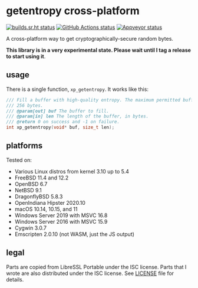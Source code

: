# getentropy cross-platform

[![builds.sr.ht status](https://builds.sr.ht/~aman/xp-getentropy.svg)](https://builds.sr.ht/~aman/xp-getentropy?)
[![GitHub Actions status](https://github.com/a-vrma/xp-getentropy/workflows/GitHub%20CI/badge.svg)](https://github.com/a-vrma/xp-getentropy/actions)
[![Appveyor status](https://ci.appveyor.com/api/projects/status/75kw22knil3leahx?svg=true)](https://ci.appveyor.com/project/ayofloweshiou/xp-getentropy)

A cross-platform way to get cryptographically-secure random bytes.

**This library is in a very experimental state. Please wait until I tag a
release to start using it**.

## usage

There is a single function, `xp_getentropy`. It works like this:

```c
/// Fill a buffer with high-quality entropy. The maximum permitted buffer size is
/// 256 bytes.
/// @param[out] buf The buffer to fill.
/// @param[in] len The length of the buffer, in bytes.
/// @return 0 on success and -1 on failure.
int xp_getentropy(void* buf, size_t len);
```

## platforms

Tested on:

- Various Linux distros from kernel 3.10 up to 5.4
- FreeBSD 11.4 and 12.2
- OpenBSD 6.7
- NetBSD 9.1
- DragonflyBSD 5.8.3
- OpenIndiana Hipster 2020.10
- macOS 10.14, 10.15, and 11
- Windows Server 2019 with MSVC 16.8
- Windows Server 2016 with MSVC 15.9
- Cygwin 3.0.7
- Emscripten 2.0.10 (not WASM, just the JS output)

## legal

Parts are copied from LibreSSL Portable under the ISC license. Parts that I
wrote are also distributed under the ISC license. See [LICENSE](LICENSE) file
for details.
